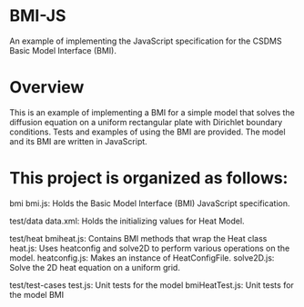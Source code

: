 # BMI-JS
An example of implementing the JavaScript specification for the CSDMS Basic Model Interface (BMI).

# Overview
This is an example of implementing a BMI for a simple model that solves the diffusion equation on a uniform rectangular plate with Dirichlet boundary conditions. Tests and examples of using the BMI are provided. The model and its BMI are written in JavaScript.

# This project is organized as follows:

bmi
bmi.js: Holds the Basic Model Interface (BMI) JavaScript specification.

test/data
data.xml: Holds the initializing values for Heat Model.

test/heat
bmiheat.js: Contains BMI methods that wrap the Heat class
heat.js: Uses heatconfig and solve2D to perform various operations on the model.
heatconfig.js: Makes an instance of HeatConfigFile.
solve2D.js: Solve the 2D heat equation on a uniform grid.

test/test-cases
test.js: Unit tests for the model
bmiHeatTest.js: Unit tests for the model BMI
